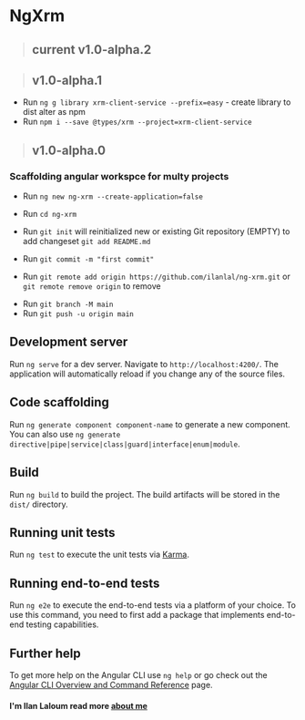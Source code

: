 # NgXrm

> ## current v1.0-alpha.2

> ## v1.0-alpha.1

+ Run `ng g library xrm-client-service --prefix=easy` - create library to dist alter as npm
+ Run `npm i --save @types/xrm --project=xrm-client-service`

> ## v1.0-alpha.0
### Scaffolding angular workspce for multy projects
* Run `ng new ng-xrm --create-application=false`
* Run `cd ng-xrm`
* Run `git init` will reinitialized new or existing Git repository (EMPTY) to add changeset `git add README.md`

* Run `git commit -m "first commit"`
* Run `git remote add origin https://github.com/ilanlal/ng-xrm.git` or `git remote remove origin` to remove
+ Run `git branch -M main`
+ Run `git push -u origin main`
## Development server

Run `ng serve` for a dev server. Navigate to `http://localhost:4200/`. The application will automatically reload if you change any of the source files.

## Code scaffolding

Run `ng generate component component-name` to generate a new component. You can also use `ng generate directive|pipe|service|class|guard|interface|enum|module`.

## Build

Run `ng build` to build the project. The build artifacts will be stored in the `dist/` directory.

## Running unit tests

Run `ng test` to execute the unit tests via [Karma](https://karma-runner.github.io).

## Running end-to-end tests

Run `ng e2e` to execute the end-to-end tests via a platform of your choice. To use this command, you need to first add a package that implements end-to-end testing capabilities.

## Further help

To get more help on the Angular CLI use `ng help` or go check out the [Angular CLI Overview and Command Reference](https://angular.io/cli) page.


#### I'm Ilan Laloum read more [about me](https://easyadm.com/about-me) 
